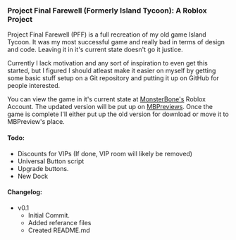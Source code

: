 ### Project Final Farewell (Formerly Island Tycoon): A Roblox Project
Project Final Farewell (PFF) is a full recreation of my old game Island Tycoon.
It was my most successful game and really bad in terms of design and code. Leaving it in it's current state doesn't go it justice.

Currently I lack motivation and any sort of inspiration to even get this started,
but I figured I should atleast make it easier on myself by getting some basic
stuff setup on a Git repository and putting it up on GitHub for people interested.

You can view the game in it's current state at [MonsterBone's](http://www.roblox.com/User.aspx?ID=4374986) Roblox Account.
The updated version will be put up on [MBPreviews](http://www.roblox.com/User.aspx?ID=5626931).
Once the game is complete I'll either put up the old version for download or move it to MBPreview's place.

#### Todo:
+ Discounts for VIPs (If done, VIP room will likely be removed)
+ Universal Button script
+ Upgrade buttons.
+ New Dock

#### Changelog:
+ v0.1
	+ Initial Commit.
	+ Added referance files
	+ Created README.md